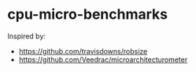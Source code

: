 # cpu-micro-benchmarks

Inspired by:

- https://github.com/travisdowns/robsize
- https://github.com/Veedrac/microarchitecturometer
